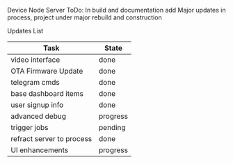 Device Node Server
ToDo:
In build and documentation add
Major updates in process, project under major rebuild and construction

Updates List

| Task				       |State	  |
| ------------------------ | ---------|
| video interface	  	   | done  	  |
| OTA Firmware Update	   | done  	  |
| telegram cmds	 	  	   | done 	  |
| base dashboard items	   | done |
| user signup info	  	   | done  |
| advanced debug	  	   | progress  |
| trigger jobs	 	  	   | pending  |
| refract server to process| done  |
| UI enhancements	 	   | progress  |
